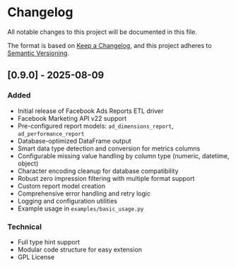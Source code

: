 # Changelog

All notable changes to this project will be documented in this file.

The format is based on [Keep a Changelog](https://keepachangelog.com/en/1.0.0/),
and this project adheres to [Semantic Versioning](https://semver.org/spec/v2.0.0.html).

## [0.9.0] - 2025-08-09

### Added
- Initial release of Facebook Ads Reports ETL driver
- Facebook Marketing API v22 support
- Pre-configured report models: `ad_dimensions_report`, `ad_performance_report`
- Database-optimized DataFrame output
- Smart data type detection and conversion for metrics columns
- Configurable missing value handling by column type (numeric, datetime, object)
- Character encoding cleanup for database compatibility
- Robust zero impression filtering with multiple format support
- Custom report model creation
- Comprehensive error handling and retry logic
- Logging and configuration utilities
- Example usage in `examples/basic_usage.py`

### Technical
- Full type hint support
- Modular code structure for easy extension
- GPL License
